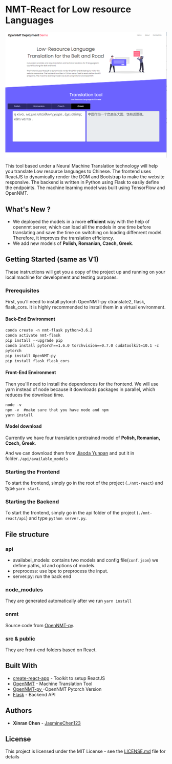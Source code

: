 # NMT-React for Low resource Languages


![Screen Preview](./preview.png)


This tool based under a Neural Machine Translation technology will help you translate Low resource languages to Chinese. The frontend uses ReactJS to dynamically render the DOM and Bootstrap to make the website responsive. The backend is written in Python using Flask to easily define the endpoints. The machine learning model was built using TensorFlow and OpenNMT.
## What's **New** ?
* We deployed the models in a more **efficient** way with the help of opennmt server, which can load all the models in one time before translating and save the time on switching on loading diffenrent model. Therefore, it improves the translation efficiency. 
* We add new models of **Polish, Romanian, Czech, Greek**.
## Getting Started (same as V1)

These instructions will get you a copy of the project up and running on your local machine for development and testing purposes.

### Prerequisites

First, you'll need to install pytorch OpenNMT-py ctranslate2, flask, flask_cors. It is highly recommended to install them in a virtual environment.

#### Back-End Environment
```
conda create -n nmt-flask python=3.6.2
conda activate nmt-flask
pip install --upgrade pip
conda install pytorch==1.6.0 torchvision==0.7.0 cudatoolkit=10.1 -c pytorch
pip install OpenNMT-py
pip install flask flask_cors 
```

#### Front-End Environment
Then you'll need to install the dependences for the frontend. We will use yarn instead of node because it downloads packages in parallel, which reduces the download time. 

```
node -v
npm -v  #make sure that you have node and npm 
yarn install
```
#### Model download

Currently we have four translation pretrained model of **Polish, Romanian, Czech, Greek**.

And we can download them from  [Jiaoda Yunpan](https://jbox.sjtu.edu.cn/l/X15KZg) and put it in folder`./api/available_models`

### Starting the Frontend

To start the frontend, simply go in the root of the project (`./nmt-react`) and type  `yarn start`.

### Starting the Backend

To start the frontend, simply go in the api folder of the project (`./nmt-react/api`) and type  `python server.py`.


## File structure 
### api 
* availabel_models: contains two models and config file(`conf.json`) we define paths, id and options of models.
* preprocess: use bpe to preprocess the input.
* server.py: run the back end

### node_modules
They are generated automatically after we run `yarn install`

### onmt
Source code from [OpenNMT-py](https://github.com/OpenNMT/OpenNMT-py).

### src & public

They are front-end folders based on React.

## Built With

* [create-react-app](https://github.com/facebook/create-react-app) - Toolkit to setup ReactJS
* [OpenNMT](https://opennmt.net/) - Machine Translation Tool
* [OpenNMT-py ](https://github.com/OpenNMT/OpenNMT-py) -OpenNMT Pytorch Version
* [Flask](https://github.com/pallets/flask) - Backend API

## Authors

* **Xinran Chen** - [JasmineChen123](https://github.com/JasmineChen123)

## License

This project is licensed under the MIT License - see the [LICENSE.md](LICENSE.md) file for details


